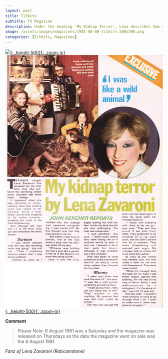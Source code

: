 ```yaml
---
layout: post
title: Titbits
subtitle: TV Magazine
description: Under the heading 'My Kidnap Terror', Lena describes how she was abducted by students in Johannesburg during rag week. She tells how her manager paid a £250 ransom for her release. Click to view full article.
image: /assets/images/magazines/1981-08-08-titbits-200x200.png
categories: [Titbits, Magazines]
---
```


[![](/assets/images/magazines/1981-08-08-titbits-front-cover.jpg){: .height-500}{: .zoom-in}](/assets/images/magazines/1981-08-08-titbits-front-cover.jpg)
[![](/assets/images/magazines/1981-08-08-titbits-inside.png){: .height-500}{: .zoom-in}](/assets/images/magazines/1981-08-08-titbits-inside.png)

**Comment**
> Please Note: 8 August 1981 was a Saturday and the magazine was released on Thursdays so the date the magazine went on sale was the 6 August 1981.

<cite>Fanz of Lena Zavaroni (Robcamstone)</cite>
